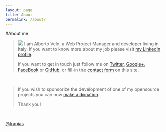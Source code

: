 ```yaml
---
layout: page
title: About
permalink: /about/
---
```


#About me

<div class="col-md-6">
<blockquote class="alert alert-warning"> 
<p> <img src="{{ site.avatar }}" class="avatar" /> I am Alberto Velo, a Web Project Manager and developer living in Italy. 
 If you want to know more about my job please visit <a href="https://www.linkedin.com/in/albertovelo" target="_blank">my LinkedIn profile</a>.</p>
<p>If you want to get in touch just follow me on <a href="https://twitter.com/trapias" target="_blank">Twitter</a>, <a href="https://plus.google.com/+AlbertoVelo-AL" target="_blank">Google+</a>, <a href="https://www.facebook.com/alberto.velo.69" target="_blank">FaceBook</a> or <a href="https://github.com/trapias/" target="_blank">GitHub</a>, or fill-in the <a href="/contact">contact form</a> on this site.</p>
</blockquote>
<p>&nbsp;</p>
<blockquote class="alert alert-warning"> 
If you wish to sponsorize the development of one of my opensource projects you can now <a href="/donate">make a donation</a>.

<p>Thank you!</p>
</blockquote>
<p>&nbsp;</p>
</div>

<div class="col-md-6">
<a class="twitter-timeline" href="https://twitter.com/trapias" data-widget-id="364411931576119298">@trapias</a>
<script>
window.onload = function () {
!function(d,s,id){var js,fjs=d.getElementsByTagName(s)[0],p=/^http:/.test(d.location)?'http':'https';if(!d.getElementById(id)){js=d.createElement(s);js.id=id;js.src=p+"://platform.twitter.com/widgets.js";fjs.parentNode.insertBefore(js,fjs);}}(document,"script","twitter-wjs");
};
</script>
</div>
